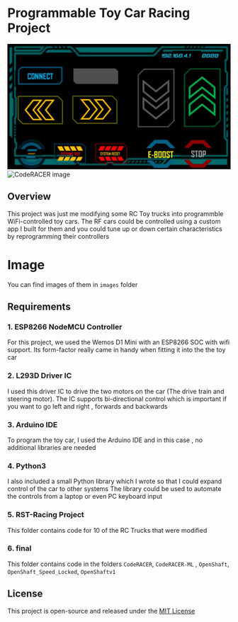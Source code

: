 # Programmable Toy Car Racing Project

![CodeRACER image](images/app.jpg)
![CodeRACER image](images/3.jpg)

## Overview

This project was just me modifying some RC Toy trucks into programmble WiFi-controlled toy cars.
The RF cars could be controlled using a custom app I built for them and you could tune up or down certain characteristics by reprogramming their controllers

# Image

You  can find images of them in `images` folder

## Requirements

### 1. ESP8266 NodeMCU Controller

For this project, we used the Wemos D1 Mini with an ESP8266 SOC with wifi support. Its form-factor really came in handy when fitting it into the the toy car

### 2. L293D Driver IC

I used this driver IC  to drive the two motors on the car (The drive train and steering motor). The IC supports bi-directional control which is important if you want to go left and right , forwards and backwards

### 3. Arduino IDE

To program the toy car, I used the Arduino IDE and in this case , no additional libraries are needed

### 4. Python3

I also included a small Python library which I wrote so that I could expand control of the car to other systems
The library could be used to automate the controls from a laptop or even PC keyboard input

### 5. RST-Racing Project 
This folder contains code for 10 of the RC Trucks that were modified

### 6. final
This folder contains code in the folders `CodeRACER`, `CodeRACER-ML` , `OpenShaft`, `OpenShaft_Speed_Locked`, `OpenShaftv1`

## License

This project is open-source and released under the [MIT License](LICENSE)
